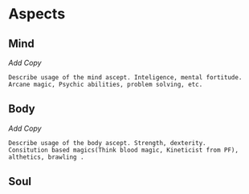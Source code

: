 # Aspects

## Mind
*Add Copy*
```
Describe usage of the mind ascept. Inteligence, mental fortitude.
Arcane magic, Psychic abilities, problem solving, etc.
```
## Body
*Add Copy*
```
Describe usage of the body ascept. Strength, dexterity.
Consitution based magics(Think blood magic, Kineticist from PF), althetics, brawling .
```

## Soul 
<!--stackedit_data:
eyJoaXN0b3J5IjpbLTEwMTY3Mzk2MSwtMTYwNjY1NTg0NSw3MD
EzNzQyNzEsMTkyMzM5OTQ5NSwtMTM5NDQwNDMzMCwxMDEyMzcw
NjQxXX0=
-->